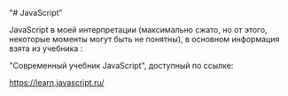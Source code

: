 "# JavaScript" 

JavaScript в моей интерпретации (максимально сжато, но от этого, некоторые моменты могут быть не понятны),
в основном информация взята из учебника : 

"Современный учебник JavaScript", доступный по ссылке: 

https://learn.javascript.ru/